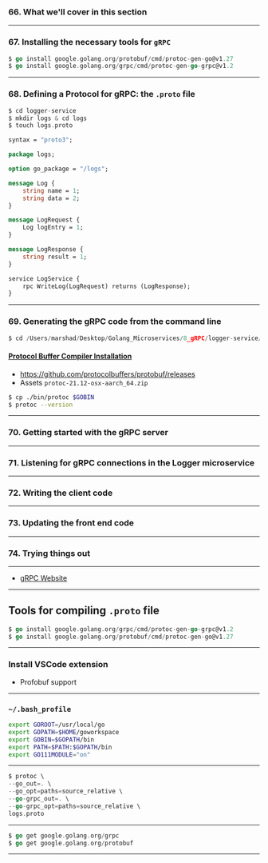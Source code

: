 ### 66. What we'll cover in this section

***

### 67. Installing the necessary tools for `gRPC`
```go
$ go install google.golang.org/protobuf/cmd/protoc-gen-go@v1.27
$ go install google.golang.org/grpc/cmd/protoc-gen-go-grpc@v1.2
```

***

### 68. Defining a Protocol for gRPC: the `.proto` file
```go
$ cd logger-service
$ mkdir logs & cd logs
$ touch logs.proto
```

```proto
syntax = "proto3";

package logs;

option go_package = "/logs";

message Log {
    string name = 1;
    string data = 2;
}

message LogRequest {
    Log logEntry = 1;
}

message LogResponse {
    string result = 1;
}

service LogService {
    rpc WriteLog(LogRequest) returns (LogResponse);
}
```

***

### 69. Generating the gRPC code from the command line
```go
$ cd /Users/marshad/Desktop/Golang_Microservices/8_gRPC/logger-service/logs
```

#### [Protocol Buffer Compiler Installation](https://grpc.io/docs/protoc-installation/)
* https://github.com/protocolbuffers/protobuf/releases
* Assets `protoc-21.12-osx-aarch_64.zip`

```bash
$ cp ./bin/protoc $GOBIN
$ protoc --version
```

***

### 70. Getting started with the gRPC server

***

### 71. Listening for gRPC connections in the Logger microservice

***

### 72. Writing the client code

***

### 73. Updating the front end code

***

### 74. Trying things out

***

* [gRPC Website](https://grpc.io/)

***

## Tools for compiling `.proto` file
```go
$ go install google.golang.org/grpc/cmd/protoc-gen-go-grpc@v1.2
$ go install google.golang.org/protobuf/cmd/protoc-gen-go@v1.27
```

***

### Install VSCode extension 
* Profobuf support

***

### `~/.bash_profile`

```bash
export GOROOT=/usr/local/go
export GOPATH=$HOME/goworkspace
export GOBIN=$GOPATH/bin
export PATH=$PATH:$GOPATH/bin
export GO111MODULE="on"
```

***

```go
$ protoc \ 
--go_out=. \ 
--go_opt=paths=source_relative \
--go-grpc_out=. \
--go-grpc_opt=paths=source_relative \ 
logs.proto
```

***

```go
$ go get google.golang.org/grpc
$ go get google.golang.org/protobuf
```

***
